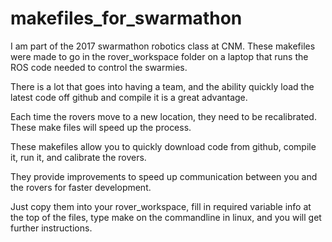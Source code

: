 # makefiles_for_swarmathon

I am part of the 2017 swarmathon robotics class at CNM.  These makefiles were made to go in the rover_workspace folder on a laptop that runs the ROS code needed to control the swarmies.

There is a lot that goes into having a team, and the ability quickly load the latest code off github and compile it is a great advantage.  

Each time the rovers move to a new location, they need to be recalibrated.  These make files will speed up the process.

These makefiles allow you to quickly download code from github, compile it, run it, and calibrate the rovers.  

They provide improvements to speed up communication between you and the rovers for faster development.

Just copy them into your rover_workspace, fill in required variable info at the top of the files, type make on the commandline in linux, and you will get further instructions.
